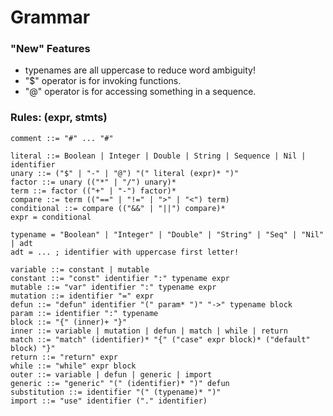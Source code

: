 # Grammar

### "New" Features
 - typenames are all uppercase to reduce word ambiguity!
 - "$" operator is for invoking functions.
 - "@" operator is for accessing something in a sequence.

### Rules: (expr, stmts)
```bnf
comment ::= "#" ... "#"

literal ::= Boolean | Integer | Double | String | Sequence | Nil | identifier
unary ::= ("$" | "-" | "@") "(" literal (expr)* ")"
factor ::= unary (("*" | "/") unary)*
term ::= factor (("+" | "-") factor)*
compare ::= term (("==" | "!=" | ">" | "<") term)
conditional ::= compare (("&&" | "||") compare)*
expr = conditional

typename = "Boolean" | "Integer" | "Double" | "String" | "Seq" | "Nil" | adt
adt = ... ; identifier with uppercase first letter!

variable ::= constant | mutable
constant ::= "const" identifier ":" typename expr
mutable ::= "var" identifier ":" typename expr
mutation ::= identifier "=" expr
defun ::= "defun" identifier "(" param* ")" "->" typename block
param ::= identifier ":" typename
block ::= "{" (inner)+ "}"
inner ::= variable | mutation | defun | match | while | return
match ::= "match" (identifier)* "{" ("case" expr block)* ("default" block) "}"
return ::= "return" expr
while ::= "while" expr block
outer ::= variable | defun | generic | import
generic ::= "generic" "(" (identifier)* ")" defun
substitution ::= identifier "(" (typename)* ")"
import ::= "use" identifier ("." identifier)
```